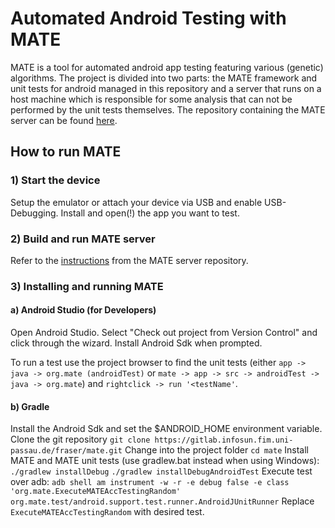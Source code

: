 # Automated Android Testing with MATE
MATE is a tool for automated android app testing featuring various (genetic)
algorithms. The project is divided into two parts: the MATE framework and unit
tests for android managed in this repository and a server that runs on a host
machine which is responsible for some analysis that can not be performed by the
unit tests themselves. The repository containing the MATE server can be found
[here](https://gitlab.infosun.fim.uni-passau.de/fraser/mate-server).

## How to run MATE
### 1) Start the device
Setup the emulator or attach your device via USB and enable USB-Debugging. Install and open(!) the app you want to test.

### 2) Build and run MATE server
Refer to the [instructions](https://gitlab.infosun.fim.uni-passau.de/fraser/mate-server/blob/master/README.md) from the MATE server repository.

### 3) Installing and running MATE
#### a) Android Studio (for Developers)
Open Android Studio. Select "Check out project from Version Control" and click through the wizard. Install Android Sdk when prompted. 

To run a test use the project browser to find the unit tests (either `app -> java -> org.mate (androidTest)` or `mate -> app -> src -> androidTest -> java -> org.mate`) and `rightclick -> run '<testName'`.

#### b) Gradle
Install the Android Sdk and set the $ANDROID_HOME environment variable.
Clone the git repository
```git clone https://gitlab.infosun.fim.uni-passau.de/fraser/mate.git```
Change into the project folder
```cd mate```
Install MATE and MATE unit tests (use gradlew.bat instead when using Windows):
```./gradlew installDebug```
```./gradlew installDebugAndroidTest```
Execute test over adb:
```adb shell am instrument -w -r -e debug false -e class 'org.mate.ExecuteMATEAccTestingRandom' org.mate.test/android.support.test.runner.AndroidJUnitRunner```
Replace `ExecuteMATEAccTestingRandom` with desired test.
